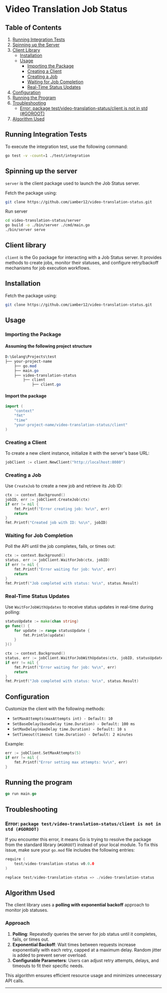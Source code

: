 # Video Translation Job Status

## Table of Contents
1. [Running Integration Tests](#running-integration-tests)
2. [Spinning up the Server](#spinning-up-the-server)
3. [Client Library](#client-library)
    - [Installation](#installation)
    - [Usage](#usage)
        - [Importing the Package](#importing-the-package)
        - [Creating a Client](#creating-a-client)
        - [Creating a Job](#creating-a-job)
        - [Waiting for Job Completion](#waiting-for-job-completion)
        - [Real-Time Status Updates](#real-time-status-updates)
4. [Configuration](#configuration)
5. [Running the Program](#running-the-program)
6. [Troubleshooting](#troubleshooting)
    - [Error: package test/video-translation-status/client is not in std (#GOROOT)](#error-package-testvideo-translation-statusclient-is-not-in-std-goroot)
7. [Algorithm Used](#algorithm-used)

## Running Integration Tests

To execute the integration test, use the following command:

```bash
go test -v -count=1 ./test/integration
```

## Spinning up the server
`server` is the client package used to launch the Job Status server.

Fetch the package using:
```bash
git clone https://github.com/iamber12/video-translation-status.git
```

Run server
```bash
cd video-translation-status/server
go build -o ./bin/server ./cmd/main.go 
./bin/server serve
```
## Client library
`client` is the Go package for interacting with a Job Status server. It provides methods to create jobs, monitor their statuses, and configure retry/backoff mechanisms for job execution workflows.

## Installation

Fetch the package using:
```bash
git clone https://github.com/iamber12/video-translation-status.git
```

## Usage

### Importing the Package

#### Assuming the following project structure
```css
D:\Golang\Projects\test
├── your-project-name
    ├── go.mod                  
    ├── main.go                 
    ├── video-translation-status
        ├── client
            ├── client.go       

```

#### Import the package
```go
import (
    "context"
    "fmt"
    "time"
    "your-project-name/video-translation-status/client"
)
```

### Creating a Client

To create a new client instance, initialize it with the server's base URL:

```go
jobClient := client.NewClient("http://localhost:8080")
```

### Creating a Job

Use `CreateJob` to create a new job and retrieve its Job ID:

```go
ctx := context.Background()
jobID, err := jobClient.CreateJob(ctx)
if err != nil {
    fmt.Printf("Error creating job: %v\n", err)
    return
}
fmt.Printf("Created job with ID: %s\n", jobID)
```

### Waiting for Job Completion

Poll the API until the job completes, fails, or times out:

```go
ctx := context.Background()
status, err := jobClient.WaitForJob(ctx, jobID)
if err != nil {
    fmt.Printf("Error waiting for job: %v\n", err)
    return
}
fmt.Printf("Job completed with status: %s\n", status.Result)
```

### Real-Time Status Updates

Use `WaitForJobWithUpdates` to receive status updates in real-time during polling:

```go
statusUpdate := make(chan string)
go func() {
    for update := range statusUpdate {
        fmt.Println(update)
    }
}()

ctx := context.Background()
status, err := jobClient.WaitForJobWithUpdates(ctx, jobID, statusUpdate)
if err != nil {
    fmt.Printf("Error waiting for job: %v\n", err)
    return
}
fmt.Printf("Job completed with status: %s\n", status.Result)
```

## Configuration

Customize the client with the following methods:

- `SetMaxAttempts(maxAttempts int) - Default: 10`
- `SetBaseDelay(baseDelay time.Duration) - Default: 100 ms`
- `SetMaxDelay(maxDelay time.Duration) - Default: 10 s`
- `SetTimeout(timeout time.Duration) - Default: 2 minutes`

Example:

```go
err := jobClient.SetMaxAttempts(5)
if err != nil {
    fmt.Printf("Error setting max attempts: %v\n", err)
}
```

## Running the program
```go
go run main.go
```

## Troubleshooting

### Error: `package test/video-translation-status/client is not in std (#GOROOT)`

If you encounter this error, it means Go is trying to resolve the package from the standard library (`#GOROOT`) instead of your local module. To fix this issue, make sure your `go.mod` file includes the following entries:

```go
require (
    test/video-translation-status v0.0.0
)

replace test/video-translation-status => ./video-translation-status
```

## Algorithm Used

The client library uses a **polling with exponential backoff** approach to monitor job statuses.

### Approach
1. **Polling**: Repeatedly queries the server for job status until it completes, fails, or times out.
2. **Exponential Backoff**: Wait times between requests increase exponentially with each retry, capped at a maximum delay. Random jitter is added to prevent server overload.
3. **Configurable Parameters**: Users can adjust retry attempts, delays, and timeouts to fit their specific needs.

This algorithm ensures efficient resource usage and minimizes unnecessary API calls.


---


